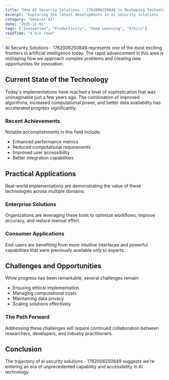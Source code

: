 ```yaml
---
title: "How AI Security Solutions - 1762006250849 is Reshaping Technology"
excerpt: "Exploring the latest developments in ai security solutions - 1762006250849 and their implications for the future of artificial intelligence and automation."
category: "General AI"
date: "2025-11-01"
tags: ["Innovation", "Productivity", "Deep Learning", "Ethics"]
readTime: "4 min read"
---
```


AI Security Solutions - 1762006250849 represents one of the most exciting frontiers in artificial intelligence today. The rapid advancement in this area is reshaping how we approach complex problems and creating new opportunities for innovation.

## Current State of the Technology

Today's implementations have reached a level of sophistication that was unimaginable just a few years ago. The combination of improved algorithms, increased computational power, and better data availability has accelerated progress significantly.

### Recent Achievements

Notable accomplishments in this field include:
- Enhanced performance metrics
- Reduced computational requirements
- Improved user accessibility
- Better integration capabilities

## Practical Applications

Real-world implementations are demonstrating the value of these technologies across multiple domains:

### Enterprise Solutions
Organizations are leveraging these tools to optimize workflows, improve accuracy, and reduce manual effort.

### Consumer Applications
End-users are benefiting from more intuitive interfaces and powerful capabilities that were previously available only to experts.

## Challenges and Opportunities

While progress has been remarkable, several challenges remain:
- Ensuring ethical implementation
- Managing computational costs
- Maintaining data privacy
- Scaling solutions effectively

### The Path Forward

Addressing these challenges will require continued collaboration between researchers, developers, and industry practitioners.

## Conclusion

The trajectory of ai security solutions - 1762006250849 suggests we're entering an era of unprecedented capability and accessibility in AI technology.